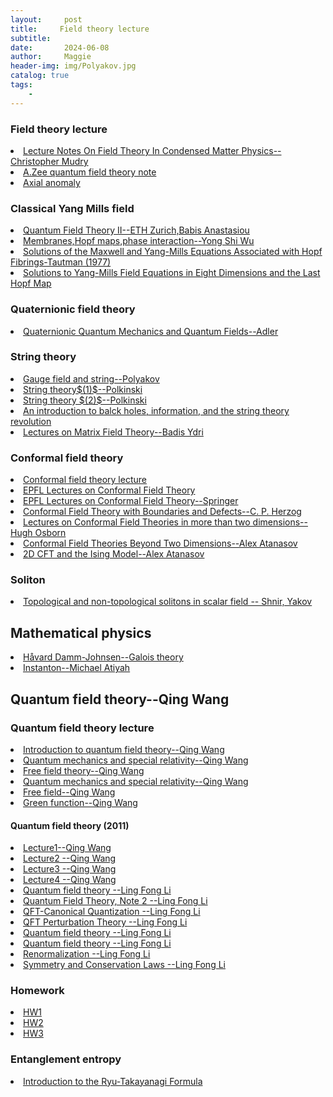```yaml
---
layout:     post
title:     Field theory lecture
subtitle:   
date:       2024-06-08
author:     Maggie
header-img: img/Polyakov.jpg
catalog: true
tags:
    - 
---
```



### Field theory lecture
<li>
<a href="https://maggiexheuw.github.io/Conformal/Lecture Notes On Field Theory In Condensed Matter Physics (Christopher Mudry) (Z-Library).pdf">
Lecture Notes On Field Theory In Condensed Matter Physics-- Christopher Mudry 
</a></li>

<li>
<a href="https://maggiexheuw.github.io/qft/zee.pdf">
A.Zee quantum field theory note
</a></li>

<li>
<a href="https://web2.ph.utexas.edu/~vadim/Classes/2022f/lecturelog.html">
Axial anomaly
</a></li>


### Classical Yang Mills field 


<li>
<a href="https://maggiexheuw.github.io/Group/qft2.pdf">
Quantum Field Theory II--ETH Zurich,Babis Anastasiou
</a></li>



<li>
<a href="https://maggiexheuw.github.io/Group/Group/qft2.pdf">
Membranes,Hopf maps,phase interaction--Yong Shi Wu
</a></li>


<li>
<a href="https://maggiexheuw.github.io/Group/SolMaxwell.pdf">
Solutions of the Maxwell and Yang-Mills Equations
Associated with Hopf Fibrings-Tautman (1977)
</a></li>

<li>
<a href="https://maggiexheuw.github.io/Group/1103941908.pdf">
Solutions to Yang-Mills Field Equations
in Eight Dimensions and the Last Hopf Map
</a></li>


### Quaternionic field theory 

<li>
<a href="https://maggiexheuw.github.io/Group/Stephen L. Adler - Quaternionic Quantum Mechanics and Quantum Fields-Oxford University Press, USA (1993).pdf">
Quaternionic Quantum Mechanics and Quantum Fields--Adler
</a></li>


### String theory 





<li>
<a href="https://maggiexheuw.github.io/Group/Polyakov, Gauge fields and strings.pdf">
Gauge field and string--Polyakov   
</a></li>



<li>
<a href="https://maggiexheuw.github.io/Group/polchinski1.pdf">
String theory$(1)$--Polkinski 
</a></li>

<li>
<a href="https://maggiexheuw.github.io/Group/String theory Superstring t_ (Z-Library).pdf">
String theory $(2)$--Polkinski 
</a></li>



<li>
<a href="https://maggiexheuw.github.io/Group/An Introduction to Black Ho_ (Z-Library).pdf">
An introduction to balck holes, information, and the string theory revolution
</a></li>


<li>
<a href="https://maggiexheuw.github.io/Conformal/quantum.pdf">
Lectures on Matrix Field
Theory--Badis Ydri
</a></li>


### Conformal field theory


<li>
<a href="https://conf.itp.phys.ethz.ch/esi-school/lecture-notes.html">
Conformal field theory lecture
</a></li>

<li>
<a href="https://maggiexheuw.github.io/Conformal/rychkov_CFT.pdf">
EPFL Lectures on Conformal Field Theory
</a></li>

<li>
<a href="https://maggiexheuw.github.io/Conformal/
EPFL Lectures on Conformal Field Theory in D ≥ 3 Dimensions (Slava Rychkov (auth.)) (Z-Library).pdf">
EPFL Lectures on Conformal Field Theory--Springer
</a></li>

<li>
<a href="https://maggiexheuw.github.io/Conformal/
CFTdefects21_CFTnotes (1).pdf">
Conformal Field Theory with Boundaries and Defects--C. P. Herzog
</a></li>


<li>
<a href="https://maggiexheuw.github.io/Conformal/
CFTNotes.pdf">
Lectures on Conformal Field Theories
in more than two dimensions--Hugh Osborn
</a></li>

<li>
<a href="https://maggiexheuw.github.io/Conformal/
CFT for Rep Theory Seminar.pdf">
Conformal Field Theories Beyond Two Dimensions--Alex Atanasov
</a></li>

<li>
<a href="https://maggiexheuw.github.io/Conformal/
2D CFT and the Ising Model.pdf">
2D CFT and the Ising Model--Alex Atanasov
</a></li>



### Soliton 

<li>
<a href="https://maggiexheuw.github.io/Group/
Topological and non-topological solitons in scalar field -- Shnir, Yakov M -- Cambridge monographs on mathematical physics, 2018 -- Cambridge -- 9781108636254 -- 6b62f84bf56ded1e3a45986d7b69df83 -- Anna’s Archive.djvu">
Topological and non-topological solitons in scalar field -- Shnir, Yakov 
</a></li>

## Mathematical physics


<li>
<a href="https://users.ox.ac.uk/~quee4127/">
Håvard Damm-Johnsen--Galois theory
</a></li>



<li>
<a href="
https://celebratio.org/Atiyah_MF/article/41/">
Instanton--Michael Atiyah
</a></li>


## Quantum field theory--Qing Wang


### Quantum field theory lecture 

<li>
<a href="https://maggiexheuw.github.io/qft/introduction.pdf">
Introduction to quantum field theory--Qing Wang 
</a></li>


<li>
<a href="https://maggiexheuw.github.io/qft/FT1-24a-westlake.pdf">
Quantum mechanics and special relativity--Qing Wang 
</a></li>

<li>
<a href="https://maggiexheuw.github.io/qft/FT2-24-westlake-a.pdf">
Free field theory--Qing Wang 
</a></li>


<li>
<a href="https://maggiexheuw.github.io/qft/FT1-24a-westlake.pdf">
Quantum mechanics and special relativity--Qing Wang 
</a></li>


<li>
<a href="https://maggiexheuw.github.io/Conformal/f2.pdf">
Free field--Qing Wang 
</a></li>


<li>
<a href="https://maggiexheuw.github.io/Conformal/f1.pdf">
Green function--Qing Wang 
</a></li>


#### Quantum field theory (2011)

<li>
<a href="https://maggiexheuw.github.io/qft/chapter1.pdf">
Lecture1--Qing Wang 
</a></li>


<li>
<a href="https://maggiexheuw.github.io/qft/chapter2.pdf">
Lecture2 --Qing Wang 
</a></li>


<li>
<a href="https://maggiexheuw.github.io/qft/chapter3.pdf">
Lecture3 --Qing Wang 
</a></li>


<li>
<a href="https://maggiexheuw.github.io/qft/chapter4.pdf">
Lecture4 --Qing Wang 
</a></li>

<li>
<a href="https://maggiexheuw.github.io/qft/01_QFT_LiLF.pdf">
Quantum field theory  --Ling Fong Li 
</a></li>

<li>
<a href="https://maggiexheuw.github.io/qft/02_QFT_LiLF.pdf">
Quantum Field Theory, Note 2 --Ling Fong Li 
</a></li>


<li>
<a href="https://maggiexheuw.github.io/qft/03_QFT_LiLF.pdf">
QFT-Canonical Quantization --Ling Fong Li 
</a></li>


<li>
<a href="https://maggiexheuw.github.io/qft/04_QFT_LiLF.pdf">
QFT Perturbation Theory --Ling Fong Li 
</a></li>

<li>
<a href="https://maggiexheuw.github.io/qft/05_QFT_LiLF.pdf">
Quantum field theory  --Ling Fong Li 
</a></li>




<li>
<a href="https://maggiexheuw.github.io/qft/06_QFT_LiLF.pdf">
Quantum field theory  --Ling Fong Li 
</a></li>


<li>
<a href="https://maggiexheuw.github.io/qft/07_QFT_LiLF.pdf">
Renormalization  --Ling Fong Li 
</a></li>

<li>
<a href="https://maggiexheuw.github.io/qft/08_QFT_LiLF.pdf">
Symmetry and Conservation Laws --Ling Fong Li 
</a></li>




### Homework 

<li>
<a href="https://maggiexheuw.github.io/qft/Hw1.pdf">
HW1
</a></li>


<li>
<a href="https://maggiexheuw.github.io/qft/Hw2.pdf">
HW2
</a></li>


<li>
<a href="https://maggiexheuw.github.io/qft/Hw3.pdf">
HW3
</a></li>


### Entanglement entropy 

<li>
<a href="https://maggiexheuw.github.io/qft/Intro to the RT.pdf">
Introduction to the Ryu-Takayanagi Formula
</a></li>


